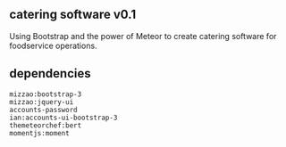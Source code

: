 ## catering software v0.1

Using Bootstrap and the power of Meteor to create catering software for foodservice operations.

## dependencies

`mizzao:bootstrap-3`  
`mizzao:jquery-ui`  
`accounts-password`  
`ian:accounts-ui-bootstrap-3`  
`themeteorchef:bert`  
`momentjs:moment`  